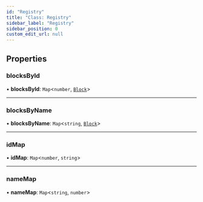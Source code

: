 ```yaml
---
id: "Registry"
title: "Class: Registry"
sidebar_label: "Registry"
sidebar_position: 0
custom_edit_url: null
---
```


## Properties

### blocksById

• **blocksById**: `Map`<`number`, [`Block`](../modules.md#block-18)\>

___

### blocksByName

• **blocksByName**: `Map`<`string`, [`Block`](../modules.md#block-18)\>

___

### idMap

• **idMap**: `Map`<`number`, `string`\>

___

### nameMap

• **nameMap**: `Map`<`string`, `number`\>
